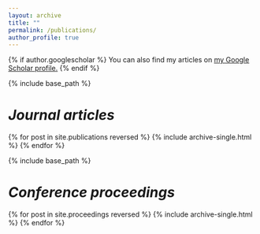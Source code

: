 ```yaml
---
layout: archive
title: ""
permalink: /publications/
author_profile: true
---
```


{% if author.googlescholar %}
  You can also find my articles on <u><a href="{{author.googlescholar}}">my Google Scholar profile</a>.</u>
{% endif %}

{% include base_path %}

*Journal articles*
======
{% for post in site.publications reversed %}
  {% include archive-single.html %}
{% endfor %}

{% include base_path %}

*Conference proceedings*
====
{% for post in site.proceedings reversed %}
  {% include archive-single.html %}
{% endfor %}

